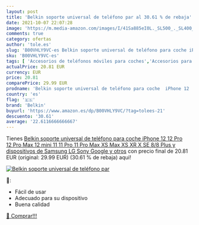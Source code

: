 ```yaml
---
layout: post
title: 'Belkin soporte universal de teléfono par al 30.61 % de rebaja'
date: 2021-10-07 22:07:28
image: 'https://m.media-amazon.com/images/I/41Sa885eI0L._SL500_._SL400_.jpg'
comments: true
category: ofertas
author: 'tole.es'
slug: 'B00VHLY9VC-es Belkin soporte universal de teléfono para coche iPhone 12...'
sku: 'B00VHLY9VC-es'
tags: [ 'Accesorios de teléfonos móviles para coches','Accesorios para móviles','Comunicación móvil y accesorios','Cunas de teléfonos móviles para coches','Electrónica','belkin','iphone', ]
actualPrice: 20.81 EUR
currency: EUR
price: 20.81
comparePrice: 29.99 EUR
prodname: 'Belkin soporte universal de teléfono para coche  iPhone 12  12 Pro  12 Pro Max  12 mini  11  11 Pro  11 Pro Max  XS Max  XS  XR  X  SE  8/8 Plus y dispositivos de Samsung  LG  Sony  Google y otros'
country: 'es'
flag: '🇪🇸'
brand: 'Belkin'
buyurl: 'https://www.amazon.es/dp/B00VHLY9VC/?tag=tolees-21'
descuento: '30.61'
average: '22.6116666666667'
---
```


Tienes [Belkin soporte universal de teléfono para coche  iPhone 12  12 Pro  12 Pro Max  12 mini  11  11 Pro  11 Pro Max  XS Max  XS  XR  X  SE  8/8 Plus y dispositivos de Samsung  LG  Sony  Google y otros](https://www.amazon.es/dp/B00VHLY9VC/?tag=tolees-21) con precio final de  20.81 EUR (original: 29.99 EUR) (30.61 %  de rebaja) aqui!

[![Belkin soporte universal de teléfono par](https://m.media-amazon.com/images/I/41Sa885eI0L._SL500_._SL400_.jpg)](https://www.amazon.es/dp/B00VHLY9VC/?tag=tolees-21)

🔎:

- Fácil de usar
- Adecuado para su dispositivo
- Buena calidad

[🛒 Comprar!!!](https://www.amazon.es/dp/B00VHLY9VC/?tag=tolees-21)
